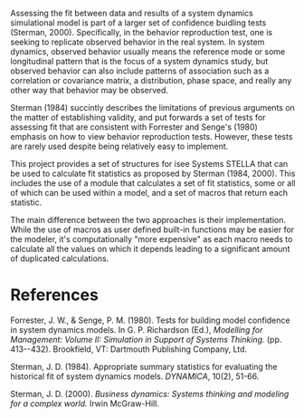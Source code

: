 Assessing the fit between data and results of a system dynamics simulational model is part of a larger set of confidence buidling tests (Sterman, 2000). Specifically, in the behavior reproduction test, one is seeking to replicate observed behavior in the real system. In system dynamics, observed behavior usually means the reference mode or some longitudinal pattern that is the focus of a system dynamics study, but observed behavior can also include patterns of association such as a correlation or covariance matrix, a distribution, phase space, and really any other way that behavior may be observed. 

Sterman (1984) succintly describes the limitations of previous arguments on the matter of establishing validity, and put forwards a set of tests for assessing fit that are consistent with Forrester and Senge's (1980) emphasis on how to view behavior reproduction tests. However, these tests are rarely used despite being relatively easy to implement. 

This project provides a set of structures for isee Systems STELLA that can be used to calculate fit statistics as proposed by Sterman (1984, 2000). This includes the use of a module that calculates a set of fit statistics, some or all of which can be used within a model, and a set of macros that return each statistic. 

The main difference between the two approaches is their implementation. While the use of macros as user defined built-in functions may be easier for the modeler, it's computationally "more expensive" as each macro needs to calculate all the values on which it depends leading to a significant amount of duplicated calculations. 

# References
Forrester, J. W., & Senge, P. M. (1980). Tests for building model confidence in system dynamics models. In G. P. Richardson (Ed.), *Modelling for Management: Volume II: Simulation in Support of Systems Thinking.* (pp. 413--432). Brookfield, VT: Dartmouth Publishing Company, Ltd.

Sterman, J. D. (1984). Appropriate summary statistics for evaluating the historical fit of system dynamics models. *DYNAMICA*, 10(2), 51-66. 

Sterman, J. D. (2000). *Business dynamics: Systems thinking and modeling for a complex world.* Irwin McGraw-Hill.
